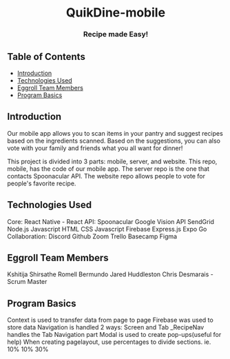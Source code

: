 <h1 align="center">QuikDine-mobile</h1>
<h3 align="center">Recipe made Easy!</h3>

## Table of Contents

- [Introduction](#introduction)
- [Technologies Used](#technologies-used)
- [Eggroll Team Members](#eggroll-team-members)
- [Program Basics](#program-basics)

## Introduction

Our mobile app allows you to scan items in your pantry and suggest recipes based on the ingredients scanned. Based on the suggestions, you can also vote with your family and friends what you all want for dinner!

This project is divided into 3 parts: mobile, server, and website. This repo, mobile, has the code of our mobile app. The server repo is the one that contacts Spoonacular API. The website repo allows people to vote for people's favorite recipe.

## Technologies Used

Core: React Native - React
API: Spoonacular Google Vision API
SendGrid Node.js Javascript HTML CSS Javascript Firebase Express.js Expo Go
Collaboration: Discord Github Zoom Trello Basecamp Figma

## Eggroll Team Members

Kshitija Shirsathe
Romell Bermundo
Jared Huddleston
Chris Desmarais - Scrum Master

## Program Basics

Context is used to transfer data from page to page
Firebase was used to store data
Navigation is handled 2 ways: Screen and Tab
\_RecipeNav handles the Tab Navigation part
Modal is used to create pop-ups(useful for help)
When creating pagelayout, use percentages to divide sections. ie. 10% 10% 30%
